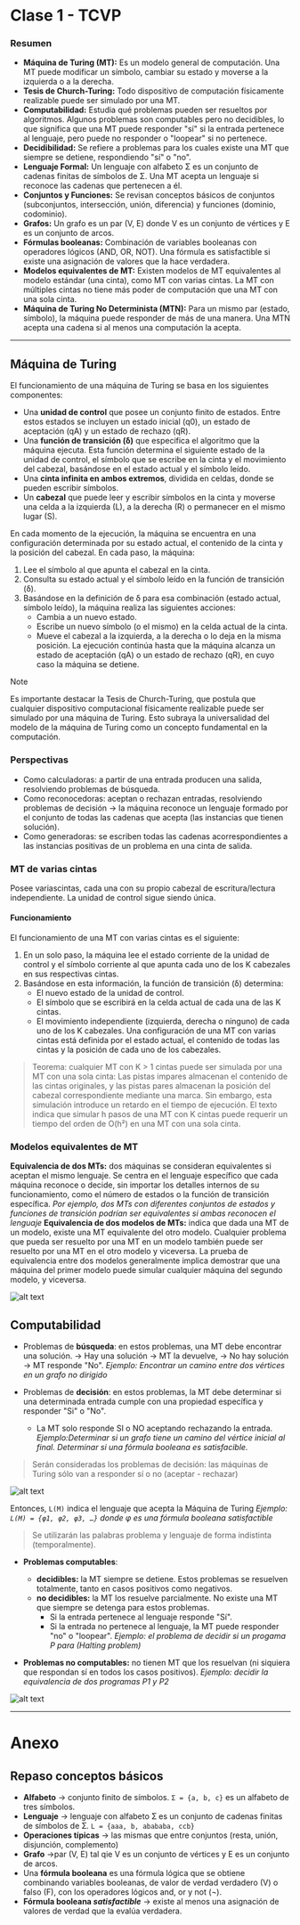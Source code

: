 # Clase 1 - TCVP 

### Resumen

*   **Máquina de Turing (MT):** Es un modelo general de computación. Una MT puede modificar un símbolo, cambiar su estado y moverse a la izquierda o a la derecha.
*   **Tesis de Church-Turing:** Todo dispositivo de computación físicamente realizable puede ser simulado por una MT.
*   **Computabilidad:** Estudia qué problemas pueden ser resueltos por algoritmos. Algunos problemas son computables pero no decidibles, lo que significa que una MT puede responder "sí" si la entrada pertenece al lenguaje, pero puede no responder o "loopear" si no pertenece.
*   **Decidibilidad:**  Se refiere a problemas para los cuales existe una MT que siempre se detiene, respondiendo "sí" o "no".
*   **Lenguaje Formal:** Un lenguaje con alfabeto Σ es un conjunto de cadenas finitas de símbolos de Σ. Una MT acepta un lenguaje si reconoce las cadenas que pertenecen a él.
*   **Conjuntos y Funciones:** Se revisan conceptos básicos de conjuntos (subconjuntos, intersección, unión, diferencia) y funciones (dominio, codominio).
*   **Grafos:** Un grafo es un par (V, E) donde V es un conjunto de vértices y E es un conjunto de arcos.
*   **Fórmulas booleanas:** Combinación de variables booleanas con operadores lógicos (AND, OR, NOT). Una fórmula es satisfactible si existe una asignación de valores que la hace verdadera.
*   **Modelos equivalentes de MT:**  Existen modelos de MT equivalentes al modelo estándar (una cinta), como MT con varias cintas. La MT con múltiples cintas no tiene más poder de computación que una MT con una sola cinta.
*   **Máquina de Turing No Determinista (MTN):** Para un mismo par (estado, símbolo), la máquina puede responder de más de una manera. Una MTN acepta una cadena si al menos una computación la acepta.

---

## Máquina de Turing

El funcionamiento de una máquina de Turing se basa en los siguientes componentes:
- Una **unidad de control** que posee un conjunto finito de estados. Entre estos estados se incluyen un estado inicial (q0), un estado de aceptación (qA) y un estado de rechazo (qR).
- Una **función de transición (δ)** que especifica el algoritmo que la máquina ejecuta. Esta función determina el siguiente estado de la unidad de control, el símbolo que se escribe en la cinta y el movimiento del cabezal, basándose en el estado actual y el símbolo leído.
- Una **cinta infinita en ambos extremos**, dividida en celdas, donde se pueden escribir símbolos.
- Un **cabezal** que puede leer y escribir símbolos en la cinta y moverse una celda a la izquierda (L), a la derecha (R) o permanecer en el mismo lugar (S).

En cada momento de la ejecución, la máquina se encuentra en una configuración determinada por su estado actual, el contenido de la cinta y la posición del cabezal.
En cada paso, la máquina:
1. Lee el símbolo al que apunta el cabezal en la cinta.
2. Consulta su estado actual y el símbolo leído en la función de transición (δ).
3. Basándose en la definición de δ para esa combinación (estado actual, símbolo leído), la máquina realiza las siguientes acciones:
    - Cambia a un nuevo estado.
    - Escribe un nuevo símbolo (o el mismo) en la celda actual de la cinta.
    - Mueve el cabezal a la izquierda, a la derecha o lo deja en la misma posición.
La ejecución continúa hasta que la máquina alcanza un estado de aceptación (qA) o un estado de rechazo (qR), en cuyo caso la máquina se detiene.

> [!NOTE]
> Es importante destacar la Tesis de Church-Turing, que postula que cualquier dispositivo computacional físicamente realizable puede ser simulado por una máquina de Turing. Esto subraya la universalidad del modelo de la máquina de Turing como un concepto fundamental en la computación.

### Perspectivas
- Como calculadoras: a partir de una entrada producen una salida, resolviendo problemas de búsqueda. 
- Como reconocedoras: aceptan o rechazan entradas, resolviendo problemas de decisión ->  la máquina reconoce un lenguaje formado por el conjunto de todas las cadenas que acepta (las instancias que tienen solución). 
- Como generadoras: se escriben todas las cadenas acorrespondientes a las instancias positivas de un problema en una cinta de salida. 


### MT de varias cintas
Posee variascintas, cada una con su propio cabezal de escritura/lectura independiente. La unidad de control sigue siendo única. 

#### Funcionamiento
El funcionamiento de una MT con varias cintas es el siguiente:
1. En un solo paso, la máquina lee el estado corriente de la unidad de control y el símbolo corriente al que apunta cada uno de los K cabezales en sus respectivas cintas.
2. Basándose en esta información, la función de transición (δ) determina:
    - El nuevo estado de la unidad de control.
    - El símbolo que se escribirá en la celda actual de cada una de las K cintas.
    - El movimiento independiente (izquierda, derecha o ninguno) de cada uno de los K cabezales.
Una configuración de una MT con varias cintas está definida por el estado actual, el contenido de todas las cintas y la posición de cada uno de los cabezales.

> Teorema: cualquier MT con K > 1 cintas puede ser simulada por una MT con una sola cinta: Las pistas impares almacenan el contenido de las cintas originales, y las pistas pares almacenan la posición del cabezal correspondiente mediante una marca. Sin embargo, esta simulación introduce un retardo en el tiempo de ejecución. El texto indica que simular h pasos de una MT con K cintas puede requerir un tiempo del orden de O(h²) en una MT con una sola cinta.

### Modelos equivalentes de MT 
**Equivalencia de dos MTs:** dos máquinas se consideran equivalentes si aceptan el mismo lenguaje. Se centra en el lenguaje específico que cada máquina reconoce o decide, sin importar los detalles internos de su funcionamiento, como el número de estados o la función de transición específica.  _Por ejemplo, dos MTs con diferentes conjuntos de estados y funciones de transición podrían ser equivalentes si ambas reconocen el lenguaje_
**Equivalencia de dos modelos de MTs:** indica que dada una MT de un modelo, existe una MT equivalente del otro modelo. Cualquier problema que pueda ser resuelto por una MT en un modelo también puede ser resuelto por una MT en el otro modelo y viceversa. La prueba de equivalencia entre dos modelos generalmente implica demostrar que una máquina del primer modelo puede simular cualquier máquina del segundo modelo, y viceversa.

![alt text](image-2.png)

## Computabilidad 

- Problemas de **búsqueda**: en estos problemas, una MT debe encontrar una solución. 
    -> Hay una solución -> MT la devuelve,
    -> No hay solución -> MT responde "No".
    _Ejemplo: Encontrar un camino entre dos vértices en un grafo no dirigido_

- Problemas de **decisión**: en estos problemas, la MT debe determinar si una determinada entrada cumple con una propiedad específica y responder "Si" o "No". 
    - La MT solo responde SI o NO aceptando rechazando la entrada. 
    _Ejemplo:Determinar si un grafo tiene un camino del vértice inicial al final. Determinar si una fórmula booleana es satisfacible._

> Serán consideradas los problemas de decisión: las máquinas de Turing sólo van a responder sí o no (aceptar - rechazar)

![alt text](image.png)

Entonces, `L(M)` indica el lenguaje que acepta la Máquina de Turing 
_Ejemplo: `L(M) = {φ1, φ2, φ3, …}` donde φ es una fórmula booleana satisfactible_

> Se utilizarán las palabras problema y lenguaje de forma indistinta (temporalmente). 

- **Problemas computables**:
    - **decidibles:** la MT siempre se detiene.  Estos problemas se resuelven totalmente, tanto en casos positivos como negativos. 
    - **no decidibles:** la MT los resuelve parcialmente. No existe una MT que siempre se detenga para estos problemas. 
        - Si la entrada pertenece al lenguaje responde "Sí". 
        - Si la entrada no pertenece al lenguaje, la MT puede responder "no" o "loopear".
    _Ejemplo: el problema de decidir si un progama P para (Halting problem)_

- **Problemas no computables:** no tienen MT que los resuelvan (ni siquiera que respondan sí en todos los casos positivos). _Ejemplo: decidir la equivalencia de dos programas P1 y P2_

![alt text](image-1.png)


---

# Anexo
## Repaso conceptos básicos 

- **Alfabeto** -> conjunto finito de símbolos. `Ʃ = {a, b, c}` es un alfabeto de tres símbolos.
- **Lenguaje** -> lenguaje con alfabeto  Ʃ es un conjunto de cadenas finitas de símbolos de  Ʃ. `L = {aaa, b, abababa, ccb}`
- **Operaciones típicas** -> las mismas que entre conjuntos (resta, unión, disjunción, complemento) 
- **Grafo** ->par (V, E) tal qie V es un conjunto de vértices y E es un conjunto de arcos. 
- Una **fórmula booleana** es una fórmula lógica que se obtiene combinando variables booleanas, de valor de verdad verdadero (V) o falso (F), con los operadores lógicos and, or y not (¬).
- **Fórmula booleana _satisfactible_** -> existe al menos una asignación de valores de verdad que la evalúa verdadera. 
